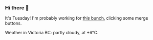### Hi there :wave:

It's Tuesday! I'm probably working for [this bunch](https://github.com/kohofinancial), clicking some merge buttons.

Weather in Victoria BC: partly cloudy, at +6°C.
